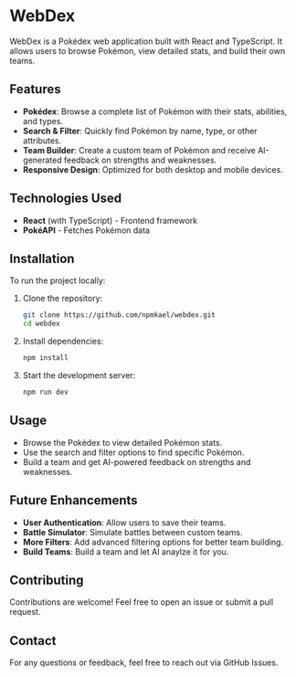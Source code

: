 # WebDex

WebDex is a Pokédex web application built with React and TypeScript. It allows users to browse Pokémon, view detailed stats, and build their own teams.

## Features

- **Pokédex**: Browse a complete list of Pokémon with their stats, abilities, and types.
- **Search & Filter**: Quickly find Pokémon by name, type, or other attributes.
- **Team Builder**: Create a custom team of Pokémon and receive AI-generated feedback on strengths and weaknesses.
- **Responsive Design**: Optimized for both desktop and mobile devices.

## Technologies Used

- **React** (with TypeScript) - Frontend framework
- **PokéAPI** - Fetches Pokémon data

## Installation

To run the project locally:

1. Clone the repository:
   ```sh
   git clone https://github.com/npmkael/webdex.git
   cd webdex
   ```
2. Install dependencies:
   ```sh
   npm install
   ```
3. Start the development server:
   ```sh
   npm run dev
   ```

## Usage

- Browse the Pokédex to view detailed Pokémon stats.
- Use the search and filter options to find specific Pokémon.
- Build a team and get AI-powered feedback on strengths and weaknesses.

## Future Enhancements

- **User Authentication**: Allow users to save their teams.
- **Battle Simulator**: Simulate battles between custom teams.
- **More Filters**: Add advanced filtering options for better team building.
- **Build Teams**: Build a team and let AI anaylze it for you.

## Contributing

Contributions are welcome! Feel free to open an issue or submit a pull request.

## Contact

For any questions or feedback, feel free to reach out via GitHub Issues.

